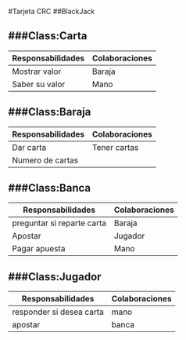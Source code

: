 #Tarjeta CRC
##BlackJack

###Class:Carta
-------


**Responsabilidades**|**Colaboraciones**
---------|-----------
Mostrar valor|Baraja
Saber su valor|Mano
           


###Class:Baraja
-------

**Responsabilidades**|**Colaboraciones**
---------|-----------
Dar carta|Tener cartas
Numero de cartas|


###Class:Banca
-------

**Responsabilidades**|**Colaboraciones**
---------|-----------
preguntar si reparte carta|Baraja
Apostar|Jugador
Pagar apuesta|Mano



###Class:Jugador
---------

**Responsabilidades**|**Colaboraciones**
---------|------------
responder si desea carta|mano
apostar |banca